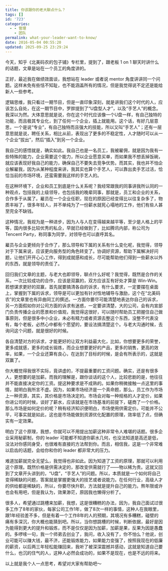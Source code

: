 ```yaml
---
title: 你该跟你的老大聊点什么？
tags: []
id: '723'
categories:
  - - 管理
    - 团队
permalink: what-your-leader-want-to-know/
date: 2016-05-04 00:55:20
updated: 2025-09-25 23:29:24
---
```


今天，知乎《北美码农的包子铺》专栏里，提到了，跟老板 1 on 1 聊天时讲什么的话题，文章是站在一个员工的角度讲的。

正好，最近我在做绩效面谈，我想站在 leader 或者说 mentor 角度讲讲同一个问题。这样未免有些恬不知耻，也不能涵盖所有的情况，但是我觉得说不定还是能给新人一些参考。
<!-- more -->
逻辑思维，我只看过一期节目，但是一直印象深刻，就是讲我们这个时代的人，应该怎么自处，在这一期节目中，罗胖提到了“U盘型人才”，以及“手艺人”的概念。我深以为然。大体意思就是说，你在这个时代应该像一个U盘一样，有自己独特的功能，而且极其专业化，到了任何一个企业，插上就能用。这个话，有好几层意思，一个是说“专业”，有自己独特而且强大的技能，所以又叫“手艺人”；还有一层意思就是说，聘任关系，相比从前，表现出了更多的不稳定性，人才随时可以从一个企业“拔出”，然后“插入”到另一个企业。

我自己的感悟就是，确实如此。我自己也是一名员工，我被雇佣，就是因为我有一些特殊的能力，企业需要这个能力，所以企业愿意买单，而如果我不想丢掉饭碗，就应该表现好我自己的能力，确保自己不要失去竞争优势。而其实，我也并不怕企业解雇我，因为从某种程度来讲，我其实也算个手艺人，可以靠出卖手艺过活，恰恰当前的市场环境，还蛮需要我这样的手艺人的。

在这种环境下，企业和员工到底是什么关系呢？我经常跟我的同事讲我所认同的一种观点，包括我的上级领导，也包括我的晚辈同事，那就是，员工和企业的关系，合作多于从属了。雇员在一个企业任职，现在的原因已经变得比以往复杂多了，物质丰裕了，很多年轻人，并不单纯为了一份薪水就死心塌地的工作，他们有些人甚至完全不缺钱。

这种情况，我视为是一种进步，因为人与人在变得越来越平等，至少是人格上的平等，国内很多比较优秀的私企，早就已经做到了，比如腾讯内部，称公司为 Tencent Party，称同事为同学，对领导也可以直呼其名。

雇员与企业更倾向于合作了，那么领导和下属的关系有什么变化呢，我觉得，领导对于下属来说，应该更向服务型的角色转变了。协调好资源，帮助下属解决好问题，让他们开开心心工作，得到成就感和成长，尽可能帮助他们得到一些薪水以外的东西，就是领导的责任了。

回归我们文章的主题，与老大也即领导，聊点什么好呢？我觉得，既然是合作的关系，一次比较成功的合作，应该是双赢的，双方应该互有好处才算是 Win-Win。若想谋求更好的双赢，首先就要搞清各自的诉求，有什么要求，一定要摆在桌面上，掌握到下属的诉求，领导是可以更加有针对性地辅导与激励，这个在“北美码农”的文章里也有异曲同工的撰述。一方面你要尽可能清楚地表达你自己的诉求，另一方面假如你对公司方面的诉求有迷惑，一定要讲清楚，大的公司，会有内宣部门负责传播企业的愿景和价值观，我觉得这很好，可以随时帮助员工把握住自己做事原则，但是很多中小企业，未必有精力或者资源去整这个东西，没整不代表没有，每个老板，必然心中都有个愿望的，要设法搞清楚这个。与老大沟通时候，去询问这个问题，就是很好的时候。

各自清楚对方的诉求，才能更好的让双方利益最大化，比如，你想要更多的荣誉，更多成就感，更多的成长锻炼，而企业想要更好的产品，更多的销售，更高的效率，如果，一个企业还算有良心，在达到了目标的时候，是会有所表示的，这就是双赢了。

你大概觉得我很不实际，竟讲虚的，不提最重要的工资问题。确实，还是有很多人，更想要的是加薪。而我的理解是，跟你谈话的这个人，比较悲剧的是，他往往并不能直接决定你的工资。提这种要求是不成熟的。如果你稍微接触一点这里的事情，就明白我所言不虚。因为，如果市场经济是一个真命题，那么，员工作为市场上一种资源，其实，其价格是市场决定的。市场会对每一种规格的人才定价，如果你进公司的时候，谈好了薪水，应该就是在市场基准的前提下，磋商了一个价格。那么市场是如何定价的呢？稍有经济知识便明白，市场使用供需定价。可能并不公平，可事实就是如此，这也是市场能做到资源优化配置的原理，效率低了点，但确实有一定效果。

明白了这个原理，我想，你就可以不用提出加薪这种非常令人难堪的话题。很多企业采用秘薪制，你的 leader 可能都不知道你薪水几何，也没法知道是高还是低，没法对你感同身受，也很难有直接的方法帮到你。而且，相信我，这是一个非常难以启齿的话题，会给你和你的 leader 都非常大的压力。

难道加薪就完全无望么，我觉得也非如此。因为知道了工资的原理，那就可以利用这个原理。既然价格是供需决定的，那改变供需就行了——物以稀为贵。这就又回到了文章开头讲到的，“U盘”，“手艺人”的问题。所以，本质就是一个如何将自己变得稀缺的问题，答案就是掌握更强大的技艺或者说能力。在任何行业，高级人才的供给都是稀缺的，所以，你要尽快升职，方法就是提升自己的能力。熬年限或许也会有用吧，但是我认为，效果渺茫，原因我也懒得分析了。

很多人，希望通过跳槽来加薪，我想，这是很糟糕的办法，因为，我自己面试过很多工作了8年的家伙，每家公司工作1年，做了8次一样的事情，这种人在我眼里，跟1年经验差不多，但是有着一个工作8年的人的预期，其境况有多糟糕，碰壁的痛有多深沉，你大概也能猜到吧。所以，当你想跳槽的时候，判断依据，最好是因为能得到更大的提升和锻炼，而不是仅仅是因为加薪，加薪是果，反果为因是愚蠢的。多啰嗦一句，我一个师弟去创业了，我问，收入没有了，你不怕么？他说，创业可能可以赚大钱，最不济，还能锻炼能力，如果能力变强了，按照我现在的低廉的薪资，以后两三年轻松能赚回来，我听了被深深震撼并感动，这就是知道自己要什么，也沉的住气的人，这种人必然会成功的，如果不是现在，也是不远的将来。

以上就是我个人一点思考，希望对大家有帮助吧～